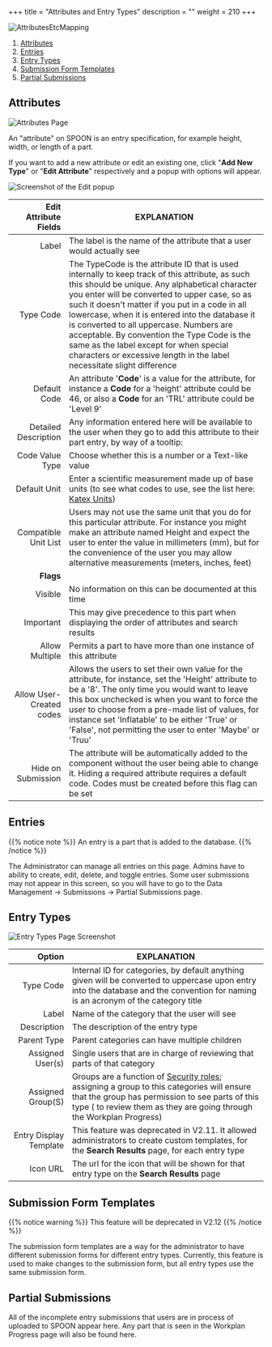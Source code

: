 +++
title = "Attributes and Entry Types"
description = ""
weight = 210
+++

![AttributesEtcMapping](/images/AppAdmin/AttributesEtcMapping.png)

1. [Attributes](/applicationadmin/attributes/#attributes)
2. [Entries](/applicationadmin/attributes/#entries)
3. [Entry Types](/applicationadmin/attributes/#entry-types)
4. [Submission Form Templates](/applicationadmin/attributes/#submission-form-templates)
5. [Partial Submissions](/applicationadmin/attributes/#partial-submissions)

## Attributes

![Attributes Page](/images/AppAdmin/Attributes.png)

An "attribute" on SPOON is an entry specification, for example height, width, or length of a part.

If you want to add a new attribute or edit an existing one, click "**Add New Type**" or "**Edit Attribute**" respectively and a popup with options will appear.

![Screenshot of the Edit popup](/images/AppAdmin/AttributesEditAttributesPopup.png)

Edit Attribute Fields | EXPLANATION
-----------------: | -----------
Label | The label is the name of the attribute that a user would actually see
Type Code | The TypeCode is the attribute ID that is used internally to keep track of this attribute, as such this should be unique. Any alphabetical character you enter will be converted to upper case, so as such it doesn't matter if you put in a code in all lowercase, when it is entered into the database it is converted to all uppercase. Numbers are acceptable. By convention the Type Code is the same as the label except for when special characters or excessive length in the label necessitate slight difference
Default Code | An attribute '__Code__' is a value for the attribute, for instance a __Code__ for a 'height' attribute could be 46, or also a __Code__ for an 'TRL' attribute could be 'Level 9'
Detailed Description | Any information entered here will be available to the user when they go to add this attribute to their part entry, by way of a tooltip:  <i class="fa fa-question-circle" data-qtip="This is a tooltip."></i>
Code Value Type | Choose whether this is a number or a Text-like value
Default Unit | Enter a scientific measurement made up of base units (to see what codes to use, see the list here: [Katex Units](/user/unitlegend/))
Compatible Unit List | Users may not use the same unit that you do for this particular attribute. For instance you might make an attribute named Height and expect the user to enter the value in millimeters (mm), but for the convenience of the user you may allow alternative measurements (meters, inches, feet)
__Flags__ |
Visible | No information on this can be documented at this time
Important | This may give precedence to this part when displaying the order of attributes and search results
Allow Multiple | Permits a part to have more than one instance of this attribute
Allow User-Created codes | Allows the users to set their own value for the attribute, for instance, set the 'Height' attribute to be a '8'. The only time you would want to leave this box unchecked is when you want to force the user to choose from a pre-made list of values, for instance set 'Inflatable' to be either 'True' or 'False', not permitting the user to enter 'Maybe' or 'Truu'
Hide on Submission | The attribute will be automatically added to the component without the user being able to change it. Hiding a required attribute requires a default code. Codes must be created before this flag can be set

## Entries

{{% notice note %}}
An entry is a part that is added to the database.
{{% /notice %}}

The Administrator can manage all entries on this page. Admins have to ability to create, edit, delete, and toggle entries. Some user submissions may not appear in this screen, so you will have to go to the Data Management -> Submissions -> Partial Submissions page.

## Entry Types

![Entry Types Page Screenshot](/images/AppAdmin/EntryTypesPage.png)

Option | EXPLANATION
-----------------: | -----------
Type Code | Internal ID for categories, by default anything given will be converted to uppercase upon entry into the database and the convention for naming is an acronym of the category title
Label | Name of the category that the user will see
Description | The description of the entry type
Parent Type | Parent categories can have multiple children
Assigned User(s) | Single users that are in charge of reviewing that parts of that category
Assigned Group(S) |  Groups are a function of [Security roles](/applicationadmin/securityroles/); assigning a group to this categories will ensure that the group has permission to see parts of this type ( to review them as they are going through the Workplan Progress)
Entry Display Template | This feature was deprecated in V2.11. It allowed administrators to create custom templates, for the **Search Results** page, for each entry type
Icon URL | The url for the icon that will be shown for that entry type on the **Search Results** page

## Submission Form Templates

{{% notice warning %}}
This feature will be deprecated in V2.12
{{% /notice %}}

The submission form templates are a way for the administrator to have different submission forms for different entry types. Currently, this feature is used to make changes to the submission form, but all entry types use the same submission form.

## Partial Submissions

All of the incomplete entry submissions that users are in process of uploaded to SPOON appear here. Any part that is seen in the Workplan Progress page will also be found here.
